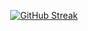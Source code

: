 
<div align="center">

  [![GitHub Streak](https://streak-stats.demolab.com?user=obouallam&theme=dark)](https://git.io/streak-stats)

</div>
